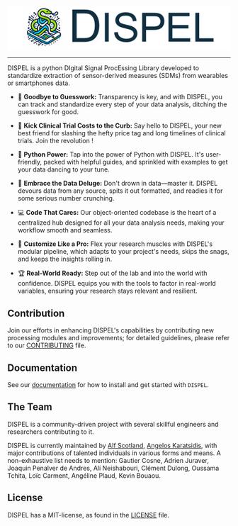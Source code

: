 ![Dispel Logo](./docs/_static/dispel-logo.png)

--------------------------------------------------------------------------------

DISPEL is a python DIgital Signal ProcEssing Library developed to standardize extraction of sensor-derived measures (SDMs) from wearables or smartphones data.

- 👋 **Goodbye to Guesswork:** Transparency is key, and with DISPEL, you can track and standardize every step of your data analysis, ditching the guesswork for good.

- 💸 **Kick Clinical Trial Costs to the Curb:** Say hello to DISPEL, your new best friend for slashing the hefty price tag and long timelines of clinical trials. Join the revolution !

- 🐍 **Python Power:** Tap into the power of Python with DISPEL. It's user-friendly, packed with helpful guides, and sprinkled with examples to get your data dancing to your tune.

- 🌊 **Embrace the Data Deluge:** Don't drown in data—master it. DISPEL devours data from any source, spits it out formatted, and readies it for some serious number crunching.

- 💻 **Code That Cares:** Our object-oriented codebase is the heart of a centralized hub designed for all your data analysis needs, making your workflow smooth and seamless.

- 🔬 **Customize Like a Pro:** Flex your research muscles with DISPEL's modular pipeline, which adapts to your project's needs, skips the snags, and keeps the insights rolling in.

- 🏆 **Real-World Ready:** Step out of the lab and into the world with confidence. DISPEL equips you with the tools to factor in real-world variables, ensuring your research stays relevant and resilient.


## Contribution

Join our efforts in enhancing DISPEL's capabilities by contributing new processing modules and improvements; for detailed guidelines, please refer to our [CONTRIBUTING](CONTRIBUTING.rst) file.

## Documentation

See our [documentation](https://newcastleuniversity.github.io/DISPEL)
for how to install and get started with `DISPEL`.

## The Team

DISPEL is a community-driven project with several skillful engineers and researchers contributing to it.

DISPEL is currently maintained by [Alf Scotland](https://github.com/alf-scotland), [Angelos Karatsidis](https://github.com/akaratsidis),  with major contributions of talented individuals in various forms and means.
A non-exhaustive list needs to mention: Gautier Cosne, Adrien Juraver, Joaquin Penalver de Andres, Ali Neishabouri, Clément Dulong, Oussama Tchita, Loïc Carment, Angéline Plaud, Kevin Bouaou.

## License

DISPEL has a MIT-license, as found in the [LICENSE](LICENSE) file.
